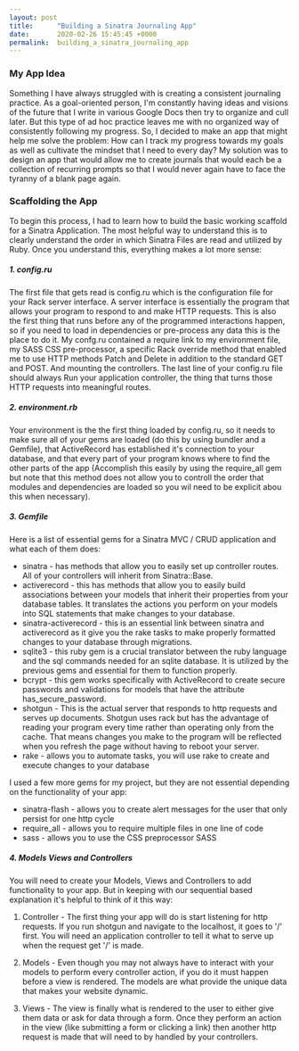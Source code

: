 ```yaml
---
layout: post
title:      "Building a Sinatra Journaling App"
date:       2020-02-26 15:45:45 +0000
permalink:  building_a_sinatra_journaling_app
---
```



### My App Idea

Something I have always struggled with is creating a consistent journaling practice. As a goal-oriented person, I'm constantly having ideas and visions of the future that I write in various Google Docs then try to organize and cull later. But this type of ad hoc practice leaves me with no organized way of consistently following my progress. So, I decided to make an app that might help me solve the problem: How can I track my progress towards my goals as well as cultivate the mindset that I need to every day? My solution was to design an app that would allow me to create journals that would each be a collection of recurring prompts so that I would never again have to face the tyranny of a blank page again. 

### Scaffolding the App

To begin this process, I had to learn how to build the basic working scaffold for a Sinatra Application. The most helpful way to understand this is to clearly understand the order in which Sinatra Files are read and utilized by Ruby. Once you understand this, everything makes a lot more sense:

##### 1. config.ru

The first file that gets read is config.ru which is the configuration file for your Rack server interface. A server interface is essentially the program that allows your program to respond to and make HTTP requests. This is also the first thing that runs before any of the programmed interactions happen, so if you need to load in dependencies or pre-process any data this is the place to do it. My confg.ru contained a require link to my environment file, my SASS CSS pre-processor, a specific Rack override method that enabled me to use HTTP methods Patch and Delete in addition to the standard GET and POST. And mounting the controllers. The last line of your config.ru file should always Run your application controller, the thing that turns those HTTP requests into meaningful routes. 

##### 2. environment.rb

Your environment is the the first thing loaded by config.ru, so it needs to make sure all of your gems are loaded (do this by using bundler and a Gemfile), that ActiveRecord has established it's connection to your database, and that every part of your program knows where to find the other parts of the app (Accomplish this easily by using the require_all gem but note that this method does not allow you to controll the order that modules and dependencies are loaded so you wil need to be explicit abou this when necessary). 

##### 3. Gemfile 

Here is a list of essential gems for a Sinatra MVC / CRUD application and what each of them does:

* sinatra - has methods that allow you to easily set up controller routes. All of your controllers will inherit from Sinatra::Base.
* activerecord - this has methods that allow you to easily build associations between your models that inherit their properties from your database tables. It translates the actions you perform on your models into SQL statements that make changes to your database.
* sinatra-activerecord - this is an essential link between sinatra and activerecord as it give you the rake tasks to make properly formatted changes to your database through migrations.
* sqlite3 - this ruby gem is a crucial translator between the ruby language and the sql commands needed for an sqlite database. It is utilized by the previous gems and essential for them to function properly.
* bcrypt - this gem works specifically with ActiveRecord to create secure passwords and validations for models that have the attribute has_secure_password.
* shotgun - This is the actual server that responds to http requests and serves up documents. Shotgun uses rack but has the advantage of reading your program every time rather than operating only from the cache. That means changes you make to the program will be reflected when you refresh the page without having to reboot your server.
* rake - allows you to automate tasks, you will use rake to create and execute changes to your database

I used a few more gems for my project, but they are not essential depending on the functionality of your app:
* sinatra-flash - allows you to create alert messages for the user that only persist for one http cycle
* require_all - allows you to require multiple files in one line of code
* sass - allows you to use the CSS preprocessor SASS

##### 4. Models Views and Controllers

You will need to create your Models, Views and Controllers to add functionality to your app. But in keeping with our sequential based explanation it's helpful to think of it this way:

1. Controller - The first thing your app will do is start listening for http requests. If you run shotgun and navigate to the localhost, it goes to '/' first. You will need an application controller to tell it what to serve up when the request get '/' is made. 

2. Models - Even though you may not always have to interact with your models to perform every controller action, if you do it must happen before a view is rendered. The models are what provide the unique data that makes your website dynamic.

3. Views - The view is finally what is rendered to the user to either give them data or ask for data through a form. Once they perform an action in the view (like submitting a form or clicking a link) then another http request is made that will need to by handled by your controllers.



